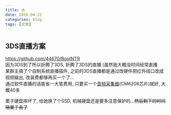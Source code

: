 ```yaml
---
title: 水  
date: 2016-04-22
categories: blog
tags: [文章]
---
```


## 3DS直播方案  
https://github.com/44670/BootNTR  
因为3DS到了所以折腾了3DS, 折腾了3DS的直播 (虽然我大概没时间经常直播  
某群主搞了个自制系统直播插件, 之前的3DS直播都是通过改硬件把红外线口改成视频输出, 改装费都够再买一个了...  
通过软件直播的话能省一大笔费用, 只要买一个[音频采集器](https://item.taobao.com/item.htm?spm=a1z09.2.0.0.U5yTvB&id=2751376255&_u=sd4f3vd4591)(CM6206芯片)就好, 大概40多  

栗子硬盘摔坏了, 给她换了个SSD, 机械硬盘还是要多注意保护的...<del>然后剩下的时间陪栗子去了</del>